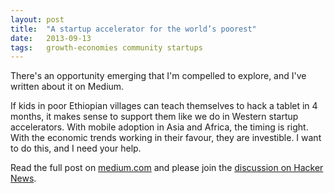 ```yaml
---
layout: post
title:  "A startup accelerator for the world’s poorest"
date:   2013-09-13
tags:   growth-economies community startups 
---
```


There's an opportunity emerging that I'm compelled to explore, and I've written about it on Medium.

If kids in poor Ethiopian villages can teach themselves to hack a tablet in 4 months, it makes sense to support them like we do in Western startup accelerators. With mobile adoption in Asia and Africa, the timing is right. With the economic trends working in their favour, they are investible. I want to do this, and I need your help.

Read the full post on <a href="https://medium.com/on-startups/ca9a1a6c9da0">medium.com</a> and please join the <a href="https://news.ycombinator.com/item?id=6380008">discussion on Hacker News</a>.
